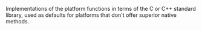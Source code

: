 Implementations of the platform functions in terms of the C or C++ standard library, used as defaults for platforms that don't offer superior native methods.
